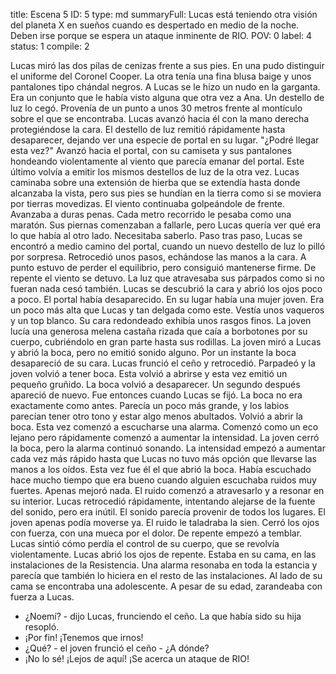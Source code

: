 title:          Escena 5
ID:             5
type:           md
summaryFull:    Lucas está teniendo otra visión del planeta X en sueños cuando es despertado en medio de la noche. Deben irse porque se espera un ataque inminente de RIO.
POV:            0
label:          4
status:         1
compile:        2


Lucas miró las dos pilas de cenizas frente a sus pies. En una pudo distinguir el uniforme del Coronel Cooper. La otra tenía una fina blusa baige y unos pantalones tipo chándal negros. A Lucas se le hizo un nudo en la garganta.
Era un conjunto que le había visto alguna que otra vez a Ana.
Un destello de luz lo cegó. Provenía de un punto a unos 30 metros frente al montículo sobre el que se encontraba.
Lucas avanzó hacia él con la mano derecha protegiéndose la cara. El destello de luz remitió rápidamente hasta desaparecer, dejando ver una especie de portal en su lugar.
"¿Podré llegar esta vez?"
Avanzó hacia el portal, con su camiseta y sus pantalones hondeando violentamente al viento que parecía emanar del portal. Este último volvía a emitir los mismos destellos de luz de la otra vez.
Lucas caminaba sobre una extensión de hierba que se extendía hasta donde alcanzaba la vista, pero sus pies se hundían en la tierra como si se moviera por tierras movedizas. El viento continuaba golpeándole de frente.
Avanzaba a duras penas. Cada metro recorrido le pesaba como una maratón.
Sus piernas comenzaban a fallarle, pero Lucas quería ver qué era lo que había al otro lado. Necesitaba saberlo.
Paso tras paso, Lucas se encontró a medio camino del portal, cuando un nuevo destello de luz lo pilló por sorpresa.
Retrocedió unos pasos, echándose las manos a la cara. A punto estuvo de perder el equilibrio, pero consiguió mantenerse firme.
De repente el viento se detuvo.
La luz que atravesaba sus párpados como si no fueran nada cesó también.
Lucas se descubrió la cara y abrió los ojos poco a poco.
El portal había desaparecido. En su lugar había una mujer joven. Era un poco más alta que Lucas y tan delgada como este. Vestía unos vaqueros y un top blanco. Su cara redondeado exhibía unos rasgos finos. La joven lucía una generosa melena castaña rizada que caía a borbotones por su cuerpo, cubriéndolo en gran parte hasta sus rodillas.
La joven miró a Lucas y abrió la boca, pero no emitió sonido alguno.
Por un instante la boca desapareció de su cara. Lucas frunció el ceño y retrocedió.
Parpadeó y la joven volvió a tener boca. Esta volvió a abrirse y esta vez emitió un pequeño gruñido.
La boca volvió a desaparecer. Un segundo después apareció de nuevo. Fue entonces cuando Lucas se fijó.
La boca no era exactamente como antes. Parecía un poco más grande, y los labios parecían tener otro tono y estar algo menos abultados.
Volvió a abrir la boca.
Esta vez comenzó a escucharse una alarma. Comenzó como un eco lejano pero rápidamente comenzó a aumentar la intensidad.
La joven cerró la boca, pero la alarma continuó sonando. La intensidad empezó a aumentar cada vez más rápido hasta que Lucas no tuvo más opción que llevarse las manos a los oídos.
Esta vez fue él el que abrió la boca. Había escuchado hace mucho tiempo que era bueno cuando alguien escuchaba ruidos muy fuertes.
Apenas mejoró nada. El ruido comenzó a atravesarlo y a resonar en su interior.
Lucas retrocedió rápidamente, intentando alejarse de la fuente del sonido, pero era inútil. El sonido parecía provenir de todos los lugares.
El joven apenas podía moverse ya. El ruido le taladraba la sien. Cerró los ojos con fuerza, con una mueca por el dolor.
De repente empezó a temblar. Lucas sintió cómo perdía el control de su cuerpo, que se revolvía violentamente.
Lucas abrió los ojos de repente.
Estaba en su cama, en las instalaciones de la Resistencia. Una alarma resonaba en toda la estancia y parecía que también lo hiciera en el resto de las instalaciones.
Al lado de su cama se encontraba una adolescente. A pesar de su edad, zarandeaba con fuerza a Lucas.
- ¿Noemí? - dijo Lucas, frunciendo el ceño.
La que había sido su hija resopló.
- ¡Por fin! ¡Tenemos que irnos!
- ¿Qué? - el joven frunció el ceño - ¿A dónde?
- ¡No lo sé! ¡Lejos de aquí! ¡Se acerca un ataque de RIO!